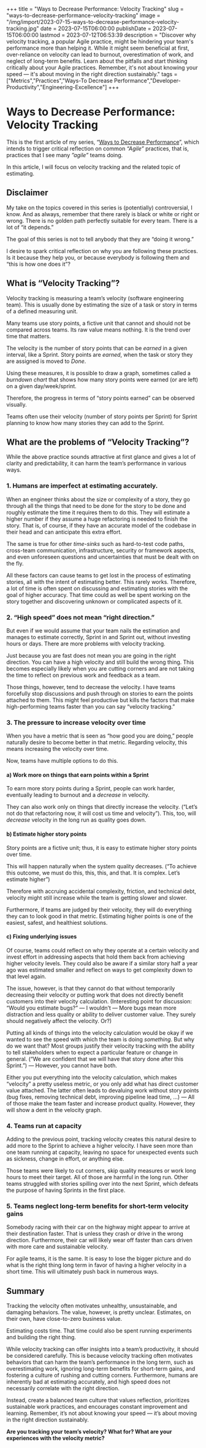 +++
title = "Ways to Decrease Performance: Velocity Tracking"
slug = "ways-to-decrease-performance-velocity-tracking"
image = "/img/import/2023-07-15-ways-to-decrease-performance-velocity-tracking.jpg"
date = 2023-07-15T06:00:00
publishDate = 2023-07-15T06:00:00
lastmod = 2023-07-12T06:53:39
description = "Discover why velocity tracking, a popular Agile practice, might be hindering your team's performance more than helping it. While it might seem beneficial at first, over-reliance on velocity can lead to burnout, overestimation of work, and neglect of long-term benefits. Learn about the pitfalls and start thinking critically about your Agile practices. Remember, it's not about knowing your speed — it's about moving in the right direction sustainably."
tags = ["Metrics","Practices","Ways-To Decrease Performance","Developer-Productivity","Engineering-Excellence"]
+++
# Ways to Decrease Performance: Velocity Tracking

This is the first article of my series, “[Ways to Decrease Performance](/blog/tag/ways-to-decrease-performance/)”, which intends to trigger critical reflection on common _“Agile”_ practices, that is, practices that I see many _”agile”_ teams doing.

In this article, I will focus on velocity tracking and the related topic of estimating.

## Disclaimer

My take on the topics covered in this series is (potentially) controversial, I know. And as always, remember that there rarely is black or white or right or wrong. There is no golden path perfectly suitable for every team. There is a lot of “it depends.” 

The goal of this series is not to tell anybody that they are “doing it wrong.” 

I desire to spark critical reflection on why you are following these practices. Is it because they help you, or because everybody is following them and “this is how one does it”?

## What is “Velocity Tracking”?

Velocity tracking is measuring a team’s velocity (software engineering team). This is usually done by estimating the size of a task or story in terms of a defined measuring unit.

Many teams use story points, a fictive unit that cannot and should not be compared across teams. Its raw value means nothing. It is the trend over time that matters.

The velocity is the number of story points that can be _earned_ in a given interval, like a Sprint. Story points are _earned_, when the task or story they are assigned is moved to _Done_.

Using these measures, it is possible to draw a graph, sometimes called a _burndown chart_ that shows how many story points were earned (or are left) on a given day/week/sprint.

Therefore, the progress in terms of “story points earned” can be observed visually.

Teams often use their velocity (number of story points per Sprint) for Sprint planning to know how many stories they can add to the Sprint. 

## What are the problems of “Velocity Tracking”?

While the above practice sounds attractive at first glance and gives a lot of clarity and predictability, it can harm the team’s performance in various ways.

### 1\. Humans are imperfect at estimating accurately.

When an engineer thinks about the size or complexity of a story, they go through all the things that need to be done for the story to be done and roughly estimate the time it requires them to do this. They will estimate a higher number if they assume a huge refactoring is needed to finish the story. That is, of course, if they have an accurate model of the codebase in their head and can anticipate this extra effort.

The same is true for other _time-sinks_ such as hard-to-test code paths, cross-team communication, infrastructure, security or framework aspects, and even unforeseen questions and uncertainties that must be dealt with on the fly.

All these factors can cause teams to get lost in the process of estimating stories, all with the intent of estimating better. This rarely works. Therefore, a lot of time is often spent on discussing and estimating stories with the goal of higher accuracy. That time could as well be spent working on the story together and discovering unknown or complicated aspects of it.

### 2\. “High speed” does not mean “right direction.”

But even if we would assume that your team nails the estimation and manages to estimate correctly, Sprint in and Sprint out, without investing hours or days. There are more problems with velocity tracking.

Just because you are fast does not mean you are going in the right direction. You can have a high velocity and still build the wrong thing. This becomes especially likely when you are cutting corners and are not taking the time to reflect on previous work and feedback as a team. 

Those things, however, tend to decrease the velocity. I have teams forcefully stop discussions and push through on stories to earn the points attached to them. This might feel productive but kills the factors that make high-performing teams faster than you can say “velocity tracking.”

### 3\. The pressure to increase velocity over time

When you have a metric that is seen as “how good you are doing,” people naturally desire to become better in that metric. Regarding velocity, this means increasing the velocity over time.

Now, teams have multiple options to do this.

#### a) Work more on things that earn points within a Sprint

To earn more story points during a Sprint, people can work harder, eventually leading to burnout and a _decrease_ in velocity.

They can also work only on things that directly increase the velocity. (“Let’s not do that refactoring now, it will cost us time and velocity”). This, too, will _decrease_ velocity in the long run as quality goes down.

#### b) Estimate higher story points

Story points are a fictive unit; thus, it is easy to estimate higher story points over time. 

This will happen naturally when the system quality decreases. (“To achieve this outcome, we must do this, this, this, and that. It is complex. Let’s estimate higher”)

Therefore with accruing accidental complexity, friction, and technical debt, velocity might still increase while the team is getting slower and slower.

Furthermore, if teams are judged by their velocity, they will do everything they can to look good in that metric. Estimating higher points is one of the easiest, safest, and healthiest solutions.

#### c) Fixing underlying issues

Of course, teams could reflect on why they operate at a certain velocity and invest effort in addressing aspects that hold them back from achieving higher velocity levels. They could also be aware if a similar story half a year ago was estimated smaller and reflect on ways to get complexity down to that level again.

The issue, however, is that they cannot do that without temporarily decreasing their velocity or putting work that does not directly benefit customers into their velocity calculation. (Interesting point for discussion: “Would you estimate bugs?” — I wouldn’t — More bugs mean more distraction and less quality or ability to deliver customer value. They surely should negatively affect the velocity. Or?)

Putting all kinds of things into the velocity calculation would be okay if we wanted to see the speed with which the team is doing _something_. But why do we want that? Most groups justify their velocity tracking with the ability to tell stakeholders when to expect a particular feature or change in general. (“We are confident that we will have that story done after this Sprint.”) — However, you cannot have both.

Either you put everything into the velocity calculation, which makes “velocity” a pretty useless metric, or you only add what has direct customer value attached. The latter often leads to devaluing work without story points (bug fixes, removing technical debt, improving pipeline lead time, …) — All of those make the team faster and increase product quality. However, they will show a dent in the velocity graph.

### 4\. Teams run at capacity

Adding to the previous point, tracking velocity creates this natural desire to add more to the Sprint to achieve a higher velocity. I have seen more than one team running at capacity, leaving no space for unexpected events such as sickness, change in effort, or anything else. 

Those teams were likely to cut corners, skip quality measures or work long hours to meet their target. All of those are harmful in the long run. Other teams struggled with stories spilling over into the next Sprint, which defeats the purpose of having Sprints in the first place.

### 5\. Teams neglect long-term benefits for short-term velocity gains

Somebody racing with their car on the highway might appear to arrive at their destination faster. That is unless they crash or drive in the wrong direction. Furthermore, their car will likely wear off faster than cars driven with more care and sustainable velocity.

For agile teams, it is the same. It is easy to lose the bigger picture and do what is the right thing long term in favor of having a higher velocity in a short time. This will ultimately push back in numerous ways.

## Summary

Tracking the velocity often motivates unhealthy, unsustainable, and damaging behaviors. The value, however, is pretty unclear. Estimates, on their own, have close-to-zero business value.

Estimating costs time. That time could also be spent running experiments and building the right thing.

While velocity tracking can offer insights into a team’s productivity, it should be considered carefully. This is because velocity tracking often motivates behaviors that can harm the team’s performance in the long term, such as overestimating work, ignoring long-term benefits for short-term gains, and fostering a culture of rushing and cutting corners. Furthermore, humans are inherently bad at estimating accurately, and high speed does not necessarily correlate with the right direction.

Instead, create a balanced team culture that values reflection, prioritizes sustainable work practices, and encourages constant improvement and learning. Remember, it’s not about knowing your speed — it’s about moving in the right direction sustainably.

**Are you tracking your team’s velocity? What for? What are your experiences with the velocity metric?**